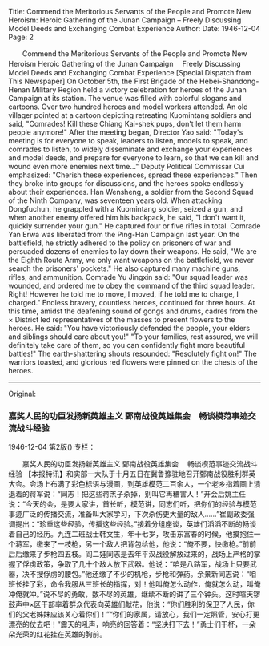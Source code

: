 Title: Commend the Meritorious Servants of the People and Promote New Heroism: Heroic Gathering of the Junan Campaign – Freely Discussing Model Deeds and Exchanging Combat Experience
Author:
Date: 1946-12-04
Page: 2

　　Commend the Meritorious Servants of the People and Promote New Heroism
    Heroic Gathering of the Junan Campaign
  　Freely Discussing Model Deeds and Exchanging Combat Experience
    [Special Dispatch from This Newspaper] On October 5th, the First Brigade of the Hebei-Shandong-Henan Military Region held a victory celebration for heroes of the Junan Campaign at its station. The venue was filled with colorful slogans and cartoons. Over two hundred heroes and model workers attended. An old villager pointed at a cartoon depicting retreating Kuomintang soldiers and said, "Comrades! Kill these Chiang Kai-shek pups, don't let them harm people anymore!" After the meeting began, Director Yao said: "Today's meeting is for everyone to speak, leaders to listen, models to speak, and comrades to listen, to widely disseminate and exchange your experiences and model deeds, and prepare for everyone to learn, so that we can kill and wound even more enemies next time..." Deputy Political Commissar Cui emphasized: "Cherish these experiences, spread these experiences." Then they broke into groups for discussions, and the heroes spoke endlessly about their experiences. Han Wensheng, a soldier from the Second Squad of the Ninth Company, was seventeen years old. When attacking Dongfuchun, he grappled with a Kuomintang soldier, seized a gun, and when another enemy offered him his backpack, he said, "I don't want it, quickly surrender your gun." He captured four or five rifles in total. Comrade Yan Erwa was liberated from the Ping-Han Campaign last year. On the battlefield, he strictly adhered to the policy on prisoners of war and persuaded dozens of enemies to lay down their weapons. He said, "We are the Eighth Route Army, we only want weapons on the battlefield, we never search the prisoners' pockets." He also captured many machine guns, rifles, and ammunition. Comrade Yu Jingxin said: "Our squad leader was wounded, and ordered me to obey the command of the third squad leader. Right! However he told me to move, I moved, if he told me to charge, I charged." Endless bravery, countless heroes, continued for three hours. At this time, amidst the deafening sound of gongs and drums, cadres from the × District led representatives of the masses to present flowers to the heroes. He said: "You have victoriously defended the people, your elders and siblings should care about you!" "To your families, rest assured, we will definitely take care of them, so you can confidently fight more beautiful battles!" The earth-shattering shouts resounded: "Resolutely fight on!" The warriors toasted, and glorious red flowers were pinned on the chests of the heroes.



<hr /> 

Original: 


### 嘉奖人民的功臣发扬新英雄主义  鄄南战役英雄集会　畅谈模范事迹交流战斗经验

1946-12-04
第2版()
专栏：

　　嘉奖人民的功臣发扬新英雄主义
    鄄南战役英雄集会
  　畅谈模范事迹交流战斗经验
    【本报特讯】和实部一大队于十月五日在冀鲁豫驻地召开鄄南战役胜利群英大会。会场上布满了彩色标语与漫画，到英雄模范二百余人，一个老乡指着画上溃退着的蒋军说：“同志！把这些蒋羔子杀掉，别叫它再糟害人！”开会后姚主任说：“今天的会，是要大家讲，首长听，模范讲，同志们听，把你们的经验与模范事迹广泛的传播交流，准备叫大家学习，下次杀伤更大量的敌人……”崔副政委强调提出：“珍重这些经验，传播这些经验。”接着分组座谈，英雄们滔滔不断的畅谈着自己的经历。九连二班战士韩文生，年十七岁，攻击东富春的时候，他摸抱住一个蒋军，缴来了一枝枪，另一个敌人把背包给他，他说：“俺不要，快缴枪。”前前后后缴来了步枪四五枝。阎二娃同志是去年平汉战役解放过来的，战场上严格的掌握了俘虏政策，争取了几十个敌人放下武器。他说：“咱是八路军，战场上只要武器，决不搜俘虏的腰包。”他还缴了不少的机枪，步枪和弹药。余景新同志说：“咱班长挂了彩，命令我服从三班长的指挥，对！他叫俺怎么动作，俺就怎么动，叫俺冲俺就冲。”说不尽的勇敢，数不尽的英雄，继续不断的讲了三个钟头。这时喧天锣鼓声中×区干部率着群众代表向英雄们献花，他说：“你们胜利的保卫了人民，你们的父老姊妹应该关心着你们！”“你们的家属，请放心，我们一定照管，安心打更漂亮的仗去吧！”震天的吼声，响亮的回答着：“坚决打下去！”勇士们干杯，一朵朵光荣的红花挂在英雄的胸前。

